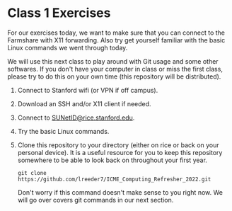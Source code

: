 # Class 1 Exercises

For our exercises today, we want to make sure that you can connect to the Farmshare with X11 forwarding. Also try get yourself familiar with the basic Linux commands we went through today.

We will use this next class to play around with Git usage and some other softwares. If you don't have your computer in class or miss the first class, please try to do this on your own time (this repository will be distributed). 

1. Connect to Stanford wifi (or VPN if off campus). 
2. Download an SSH and/or X11 client if needed.
3. Connect to SUNetID@rice.stanford.edu.
4. Try the basic Linux commands.
5. Clone this repository to your directory (either on rice or back on your personal device). It is a useful resource for you to keep this repository somewhere to be able to look back on throughout your first year.  
   
   `git clone https://github.com/lreeder7/ICME_Computing_Refresher_2022.git`
   
   Don't worry if this command doesn't make sense to you right now.  We will go over covers git commands in our next section. 
